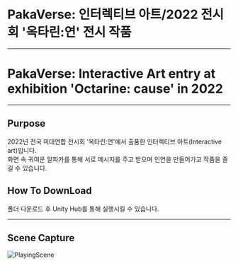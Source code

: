 # PakaVerse: 인터렉티브 아트/2022 전시회 '옥타린:연' 전시 작품
-------------------------------------------------------------
# PakaVerse: Interactive Art entry at exhibition 'Octarine: cause' in 2022 
-------------------------------------------------------------
## Purpose
2022년 전국 미대연합 전시회 '옥타린:연'에서 출품한 인터렉티브 아트(Interactive art)입니다.  
화면 속 귀여운 알파카를 통해 서로 메시지를 주고 받으며 인연을 만들어가고 작품을 즐길 수 있습니다.  

## How To DownLoad
폴더 다운로드 후 Unity Hub를 통해 실행시킬 수 있습니다.

--------------------------------------------------------------
## Scene Capture

![PlayingScene](https://user-images.githubusercontent.com/63995044/153813449-1be5740b-3d4e-4c03-be2b-4b1692b03bda.png)
